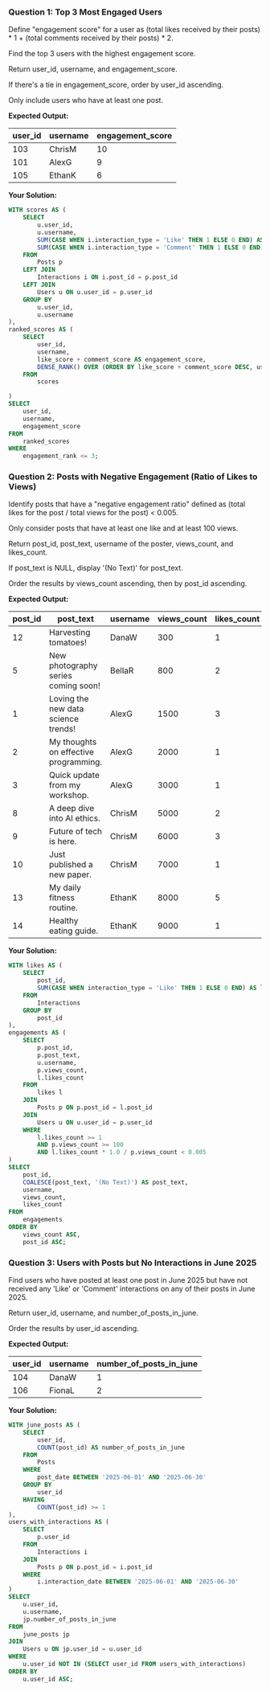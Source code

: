 ### Question 1: Top 3 Most Engaged Users

Define "engagement score" for a user as (total likes received by their posts) * 1 + (total comments received by their posts) * 2.

Find the top 3 users with the highest engagement score.

Return user_id, username, and engagement_score.

If there's a tie in engagement_score, order by user_id ascending.

Only include users who have at least one post.

**Expected Output:**

| user_id | username | engagement_score |
| ------- | -------- | ---------------- |
| 103     | ChrisM   | 10               |
| 101     | AlexG    | 9                |
| 105     | EthanK   | 6                |


**Your Solution:**

```sql
WITH scores AS (
	SELECT
		u.user_id,
		u.username,
		SUM(CASE WHEN i.interaction_type = 'Like' THEN 1 ELSE 0 END) AS like_score,
		SUM(CASE WHEN i.interaction_type = 'Comment' THEN 1 ELSE 0 END) * 2 AS comment_score
	FROM
		Posts p
	LEFT JOIN
		Interactions i ON i.post_id = p.post_id
	LEFT JOIN
		Users u ON u.user_id = p.user_id
	GROUP BY
		u.user_id,
		u.username
),
ranked_scores AS (
	SELECT
		user_id,
		username,
		like_score + comment_score AS engagement_score,
		DENSE_RANK() OVER (ORDER BY like_score + comment_score DESC, user_id ASC) AS engagement_rank
	FROM
		scores

)
SELECT
	user_id,
	username,
	engagement_score
FROM
	ranked_scores
WHERE
	engagement_rank <= 3;

```

### Question 2: Posts with Negative Engagement (Ratio of Likes to Views)

Identify posts that have a "negative engagement ratio" defined as (total likes for the post / total views for the post) < 0.005.

Only consider posts that have at least one like and at least 100 views.

Return post_id, post_text, username of the poster, views_count, and likes_count.

If post_text is NULL, display '(No Text)' for post_text.

Order the results by views_count ascending, then by post_id ascending.

**Expected Output:**

| post_id | post_text                             | username | views_count | likes_count |
| ------- | ------------------------------------- | -------- | ----------- | ----------- |
| 12      | Harvesting tomatoes!                  | DanaW    | 300         | 1           |
| 5       | New photography series coming soon!   | BellaR   | 800         | 2           |
| 1       | Loving the new data science trends!   | AlexG    | 1500        | 3           |
| 2       | My thoughts on effective programming. | AlexG    | 2000        | 1           |
| 3       | Quick update from my workshop.        | AlexG    | 3000        | 1           |
| 8       | A deep dive into AI ethics.           | ChrisM   | 5000        | 2           |
| 9       | Future of tech is here.               | ChrisM   | 6000        | 3           |
| 10      | Just published a new paper.           | ChrisM   | 7000        | 1           |
| 13      | My daily fitness routine.             | EthanK   | 8000        | 5           |
| 14      | Healthy eating guide.                 | EthanK   | 9000        | 1           |


**Your Solution:**

```sql
WITH likes AS (
	SELECT
		post_id,
		SUM(CASE WHEN interaction_type = 'Like' THEN 1 ELSE 0 END) AS likes_count
	FROM
		Interactions
	GROUP BY
		post_id
),
engagements AS (
	SELECT
		p.post_id,
		p.post_text,
		u.username,
		p.views_count,
		l.likes_count
	FROM
		likes l
	JOIN
		Posts p ON p.post_id = l.post_id
	JOIN
		Users u ON u.user_id = p.user_id
	WHERE
		l.likes_count >= 1
		AND p.views_count >= 100
		AND l.likes_count * 1.0 / p.views_count < 0.005
)
SELECT
	post_id,
	COALESCE(post_text, '(No Text)') AS post_text,
	username,
	views_count,
	likes_count
FROM
	engagements
ORDER BY
	views_count ASC,
	post_id ASC;

```

### Question 3: Users with Posts but No Interactions in June 2025

Find users who have posted at least one post in June 2025 but have not received any 'Like' or 'Comment' interactions on any of their posts in June 2025.

Return user_id, username, and number_of_posts_in_june.

Order the results by user_id ascending.

**Expected Output:**

| **user_id** | **username** | **number_of_posts_in_june** |
| ----------------- | ------------------ | --------------------------------- |
| 104               | DanaW              | 1                                 |
| 106               | FionaL             | 2                                 |

**Your Solution:**

```sql
WITH june_posts AS (
	SELECT
		user_id,
		COUNT(post_id) AS number_of_posts_in_june
	FROM
		Posts
	WHERE
		post_date BETWEEN '2025-06-01' AND '2025-06-30'
	GROUP BY
		user_id
	HAVING
		COUNT(post_id) >= 1
),
users_with_interactions AS (
	SELECT
		p.user_id
	FROM
		Interactions i
	JOIN
		Posts p ON p.post_id = i.post_id
	WHERE
		i.interaction_date BETWEEN '2025-06-01' AND '2025-06-30'
)
SELECT
	u.user_id,
	u.username,
	jp.number_of_posts_in_june
FROM
	june_posts jp
JOIN
	Users u ON jp.user_id = u.user_id
WHERE
	u.user_id NOT IN (SELECT user_id FROM users_with_interactions)
ORDER BY
	u.user_id ASC;
```
